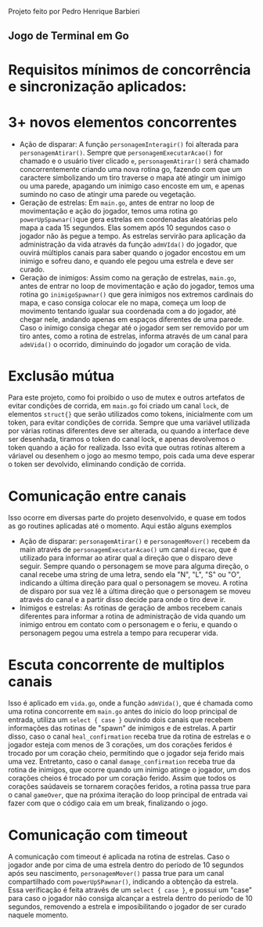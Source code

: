 Projeto feito por Pedro Henrique Barbieri

## Jogo de Terminal em Go

# Requisitos mínimos de concorrência e sincronização aplicados:

# 3+ novos elementos concorrentes

- Ação de disparar: A função `personagemInteragir()` foi alterada para `personagemAtirar()`. Sempre que `personagemExecutarAcao()` for chamado e o usuário tiver clicado `e`, `personagemAtirar()` será chamado concorrentemente criando uma nova rotina go, fazendo com que um caractere simbolizando um tiro traverse o mapa até atingir um inimigo ou uma parede, apagando um inimigo caso encoste em um, e apenas sumindo no caso de atingir uma parede ou vegetação.
- Geração de estrelas: Em `main.go`, antes de entrar no loop de movimentação e ação do jogador, temos uma rotina go `powerUpSpawnar()`que gera estrelas em coordenadas aleatórias pelo mapa a cada 15 segundos. Elas somem após 10 segundos caso o jogador não às pegue a tempo. As estrelas servirão para aplicação da administração da vida através da função `admVIda()` do jogador, que ouvirá múltiplos canais para saber quando o jogador encostou em um inimigo e sofreu dano, e quando ele pegou uma estrela e deve ser curado.
- Geração de inimigos: Assim como na geração de estrelas, `main.go`, antes de entrar no loop de movimentação e ação do jogador, temos uma rotina go `inimigoSpawnar()` que gera inimigos nos extremos cardinais do mapa, e caso consiga colocar ele no mapa, começa um loop de movimento tentando igualar sua coordenada com a do jogador, até chegar nele, andando apenas em espaços diferentes de uma parede. Caso o inimigo consiga chegar até o jogador sem ser removido por um tiro antes, como a rotina de estrelas, informa através de um canal para `admVida()` o ocorrido, diminuindo do jogador um coração de vida.

# Exclusão mútua

Para este projeto, como foi proibido o uso de mutex e outros artefatos de evitar condições de corrida, em `main.go` foi criado um canal `lock`, de elementos `struct{}` que serão utilizados como tokens, inicialmente com um token, para evitar condições de corrida. Sempre que uma variável utilizada por várias rotinas diferentes deve ser alterada, ou quando a interface deve ser desenhada, tiramos o token do canal lock, e apenas devolvemos o token quando a ação for realizada. Isso evita que outras rotinas alterem a váriavel ou desenhem o jogo ao mesmo tempo, pois cada uma deve esperar o token ser devolvido, eliminando condição de corrida.

# Comunicação entre canais

Isso ocorre em diversas parte do projeto desenvolvido, e quase em todos as go routines aplicadas até o momento. Aqui estão alguns exemplos

- Ação de disparar: `personagemAtirar()` e `personagemMover()` recebem da main através de `personagemExecutarAcao()` um canal `direcao`, que é utilizado para informar ao atirar qual a direção que o disparo deve seguir. Sempre quando o personagem se move para alguma direção, o canal recebe uma string de uma letra, sendo ela "N", "L", "S" ou "O", indicando a última direção para qual o personagem se moveu. A rotina de disparo por sua vez lê a última direção que o personagem se moveu através do canal e a partir disso decide para onde o tiro deve ir.
- Inimigos e estrelas: As rotinas de geração de ambos recebem canais diferentes para informar a rotina de administração de vida quando um inimigo entrou em contato com o personagem e o feriu, e quando o personagem pegou uma estrela a tempo para recuperar vida.

# Escuta concorrente de multiplos canais

Isso é aplicado em `vida.go`, onde a função `admVida()`, que é chamada como uma rotina concorrente em `main.go` antes do inicio do loop principal de entrada, utiliza um `select { case }` ouvindo dois canais que recebem informações das rotinas de "spawn" de inimigos e de estrelas. A partir disso, caso o canal `heal_confirmation` receba true da rotina de estrelas e o jogador esteja com menos de 3 corações, um dos corações feridos é trocado por um coração cheio, permitindo que o jogador seja ferido mais uma vez. Entretanto, caso o canal `damage_confirmation` receba true da rotina de inimigos, que ocorre quando um inimigo atinge o jogador, um dos corações cheios é trocado por um coração ferido. Assim que todos os corações saúdaveis se tornarem corações feridos, a rotina passa true para o canal `gameOver`, que na próxima iteração do loop principal de entrada vai fazer com que o código caia em um break, finalizando o jogo.

# Comunicação com timeout

A comunicação com timeout é aplicada na rotina de estrelas. Caso o jogador ande por cima de uma estrela dentro do período de 10 segundos após seu nascimento, `personagemMover()` passa true para um canal compartilhado com `powerUpSPawnar()`, indicando a obtenção da estrela. Essa verificação é feita através de um `select { case }`, e possui um "case" para caso o jogador não consiga alcançar a estrela dentro do período de 10 segundos, removendo a estrela e imposibilitando o jogador de ser curado naquele momento.


